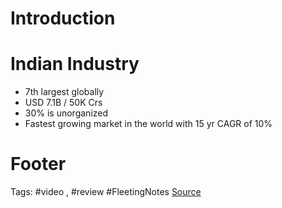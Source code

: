 # Introduction

# Indian Industry
- 7th largest globally
- USD 7.1B / 50K Crs
- 30% is unorganized
- Fastest growing market in the world with 15 yr CAGR of 10%



# Footer
Tags: #video , #review #FleetingNotes
[Source](https://www.youtube.com/watch?v=9GKKa-blmlo)
<!--stackedit_data:
eyJoaXN0b3J5IjpbLTExNzc4OTU4MTNdfQ==
-->